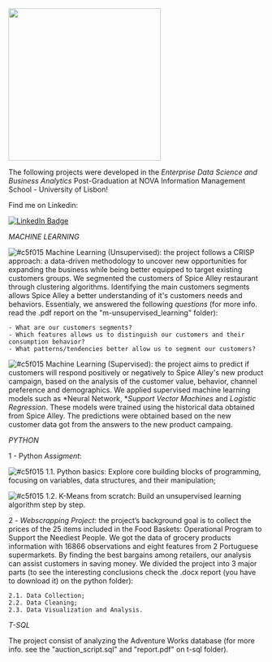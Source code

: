 <img src="https://github.com/AndrePatchy/NOVA-IMS/blob/main/novaimsimage.png?raw=true" width="300" height="300" /> 

The following projects were developed in the *Enterprise Data Science and Business Analytics* Post-Graduation at NOVA Information Management School - University of Lisbon!

Find me on Linkedin: 

[![LinkedIn Badge](https://img.shields.io/badge/LinkedIn-Profile-informational?style=flat&logo=linkedin&logoColor=white&color=0D76A8)](https://www.linkedin.com/in/andrepsoliveira/)

*MACHINE LEARNING*

![#c5f015](https://via.placeholder.com/15/c5f015/c5f015.png) Machine Learning (Unsupervised): the project follows a CRISP approach: a data-driven methodology to uncover new opportunities for expanding the business while being better equipped to target existing customers groups. We segmented the customers of Spice Alley restaurant through clustering algorithms. Identifying the main customers segments allows Spice Alley a better understanding of it's customers needs and behaviors. Essentialy, we answered the following *questions* (for more info. read the .pdf report on the "m-unsupervised_learning" folder):

    - What are our customers segments? 
    - Which features allows us to distinguish our customers and their consumption behavior?
    - What patterns/tendencies better allow us to segment our customers? 

![#c5f015](https://via.placeholder.com/15/c5f015/c5f015.png) Machine Learning (Supervised): the project aims to predict if customers will respond positively or negatively to Spice Alley's new product campaign, based on the analysis of the customer value, behavior, channel preference and demographics. We applied supervised machine learning models such as *Neural Network, **Support Vector Machines* and *Logistic Regression*. These models were trained using the historical data obtained from Spice Alley. The predictions were obtained based on the new customer data got from the answers to the new product campaing.  


*PYTHON*

1 - Python *Assigment*: 

![#c5f015](https://via.placeholder.com/15/c5f015/c5f015.png) 1.1. Python basics: Explore core building blocks of programming, focusing on variables, data structures, and their manipulation;

![#c5f015](https://via.placeholder.com/15/c5f015/c5f015.png) 1.2. K-Means from scratch: Build an unsupervised learning algorithm step by step.

2 - *Webscrapping Project*: the project’s background goal is to collect the prices of the 25 items included in the Food Baskets: Operational Program to Support the Neediest People. We got the data of grocery products information with 16866 observations and eight features from 2 Portuguese supermarkets. By finding the best bargains among retailers, our analysis can assist customers in saving money. We divided the project into 3 major parts (to see the interesting conclusions check the .docx report (you have to download it) on the python folder):

    2.1. Data Collection;
    2.2. Data Cleaning;
    2.3. Data Visualization and Analysis.

*T-SQL*

The project consist of analyzing the Adventure Works database (for more info. see the "auction_script.sql" and "report.pdf" on t-sql folder). 
